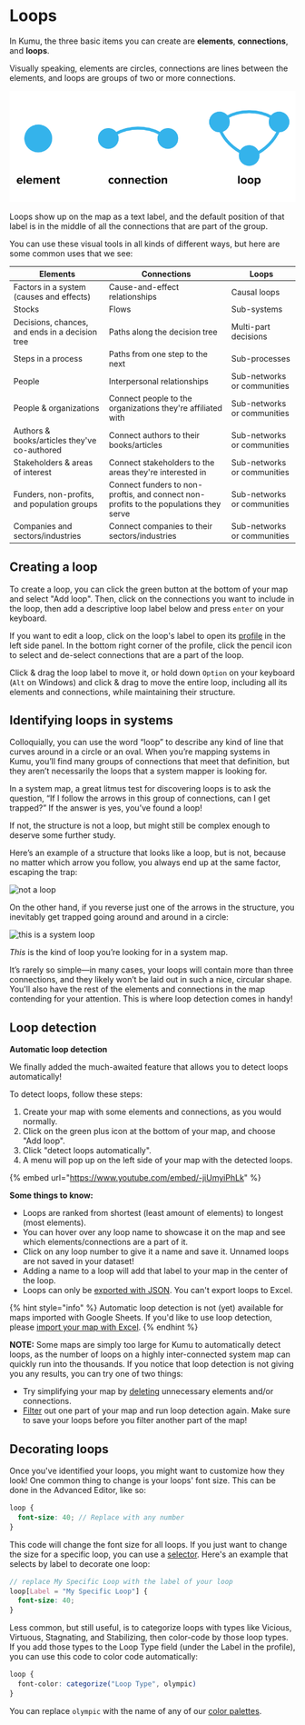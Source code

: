 # Loops

In Kumu, the three basic items you can create are **elements**, **connections**, and **loops**.

Visually speaking, elements are circles, connections are lines between the elements, and loops are groups of two or more connections.

![Elements, connections, and loops](../images/elements-connections-loops-bold.png)

Loops show up on the map as a text label, and the default position of that label is in the middle of all the connections that are part of the group.

You can use these visual tools in all kinds of different ways, but here are some common uses that we see:

| Elements                                        | Connections                                                                           | Loops                       |
| ----------------------------------------------- | ------------------------------------------------------------------------------------- | --------------------------- |
| Factors in a system (causes and effects)        | Cause-and-effect relationships                                                        | Causal loops                |
| Stocks                                          | Flows                                                                                 | Sub-systems                 |
| Decisions, chances, and ends in a decision tree | Paths along the decision tree                                                         | Multi-part decisions        |
| Steps in a process                              | Paths from one step to the next                                                       | Sub-processes               |
| People                                          | Interpersonal relationships                                                           | Sub-networks or communities |
| People & organizations                          | Connect people to the organizations they're affiliated with                           | Sub-networks or communities |
| Authors & books/articles they've co-authored    | Connect authors to their books/articles                                               | Sub-networks or communities |
| Stakeholders & areas of interest                | Connect stakeholders to the areas they're interested in                               | Sub-networks or communities |
| Funders, non-profits, and population groups     | Connect funders to non-proftis, and connect non-profits to the populations they serve | Sub-networks or communities |
| Companies and sectors/industries                | Connect companies to their sectors/industries                                         | Sub-networks or communities |

## Creating a loop

To create a loop, you can click the green button at the bottom of your map and select "Add loop". Then, click on the connections you want to include in the loop, then add a descriptive loop label below and press `enter` on your keyboard.

If you want to edit a loop, click on the loop's label to open its [profile](../guides/profiles.md) in the left side panel. In the bottom right corner of the profile, click the pencil icon to select and de-select connections that are a part of the loop.

Click & drag the loop label to move it, or hold down `Option` on your keyboard (`Alt` on Windows) and click & drag to move the entire loop, including all its elements and connections, while maintaining their structure.

## Identifying loops in systems

Colloquially, you can use the word “loop” to describe any kind of line that curves around in a circle or an oval. When you’re mapping systems in Kumu, you’ll find many groups of connections that meet that definition, but they aren’t necessarily the loops that a system mapper is looking for.

In a system map, a great litmus test for discovering loops is to ask the question, “If I follow the arrows in this group of connections, can I get trapped?” If the answer is yes, you’ve found a loop!

If not, the structure is not a loop, but might still be complex enough to deserve some further study.

Here’s an example of a structure that looks like a loop, but is not, because no matter which arrow you follow, you always end up at the same factor, escaping the trap:

![not a loop](https://miro.medium.com/max/4992/1\*noatmnqxsIbLdQx3FtM-BA.png)

On the other hand, if you reverse just one of the arrows in the structure, you inevitably get trapped going around and around in a circle:

![this is a system loop](https://miro.medium.com/max/5020/1\*KtuXkBbRz3KVUD9zPePAwQ.png)

_This_ is the kind of loop you’re looking for in a system map.

It’s rarely so simple—in many cases, your loops will contain more than three connections, and they likely won’t be laid out in such a nice, circular shape. You'll also have the rest of the elements and connections in the map contending for your attention. This is where loop detection comes in handy!

## Loop detection

**Automatic loop detection**

We finally added the much-awaited feature that allows you to detect loops automatically!

To detect loops, follow these steps:

1. Create your map with some elements and connections, as you would normally.
2. Click on the green plus icon at the bottom of your map, and choose "Add loop".
3. Click "detect loops automatically".
4. A menu will pop up on the left side of your map with the detected loops.

{% embed url="https://www.youtube.com/embed/-jiUmyiPhLk" %}

**Some things to know:**

* Loops are ranked from shortest (least amount of elements) to longest (most elements).
* You can hover over any loop name to showcase it on the map and see which elements/connections are a part of it.
* Click on any loop number to give it a name and save it. Unnamed loops are not saved in your dataset!
* Adding a name to a loop will add that label to your map in the center of the loop.
* Loops can only be [exported with JSON](../guides/export.md). You can't export loops to Excel.

{% hint style="info" %}
Automatic loop detection is not (yet) available for maps imported with Google Sheets. If you'd like to use loop detection, please [import your map with Excel](../guides/import/#import-from-excel-or-csv).
{% endhint %}

**NOTE:** Some maps are simply too large for Kumu to automatically detect loops, as the number of loops on a highly inter-connected system map can quickly run into the thousands. If you notice that loop detection is not giving you any results, you can try one of two things: &#x20;

* Try simplifying your map by [deleting](how-do-i-delete-data-from-my-project.md) unnecessary elements and/or connections.
* [Filter](../guides/filter.md) out one part of your map and run loop detection again. Make sure to save your loops before you filter another part of the map!

## Decorating loops

Once you've identified your loops, you might want to customize how they look! One common thing to change is your loops' font size. This can be done in the Advanced Editor, like so:

```scss
loop {
  font-size: 40; // Replace with any number
}
```

This code will change the font size for all loops. If you just want to change the size for a specific loop, you can use a [selector](../overview/advanced-editor-hub/selectors.md). Here's an example that selects by label to decorate one loop:

```scss
// replace My Specific Loop with the label of your loop
loop[Label = "My Specific Loop"] {
  font-size: 40;
}
```

Less common, but still useful, is to categorize loops with types like Vicious, Virtuous, Stagnating, and Stabilizing, then color-code by those loop types. If you add those types to the Loop Type field (under the Label in the profile), you can use this code to color code automatically:

```scss
loop {
  font-color: categorize("Loop Type", olympic)
}
```

You can replace `olympic` with the name of any of our [color palettes](../overview/advanced-editor-hub/color-reference.md).
